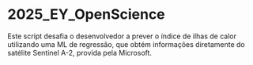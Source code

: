 # 2025_EY_OpenScience
Este script desafia o desenvolvedor a prever o índice de ilhas de calor utilizando uma ML de regressão, que obtém informações diretamente do satélite Sentinel A-2, provida pela Microsoft.
